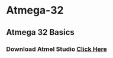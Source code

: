# Atmega-32
## Atmega 32 Basics
### Download Atmel Studio [Click Here](http://studio.download.atmel.com/7.0.2397/as-installer-7.0.2397-full.exe)
